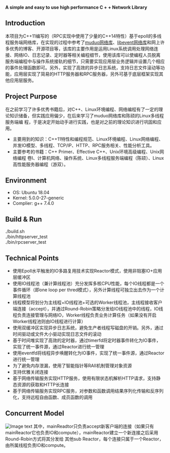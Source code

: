 **A simple and easy to use high performance C + + Network Library**
##  
## Introduction
本项目为C++11编写的（RPC实现中使用了少量的C++14特性）基于epoll的多线程服务端网络库，在实现的过程中参考了[muduo网络库](https://github.com/chenshuo/muduo)、[libevent网络库](https://github.com/libevent/libevent)和网上许多优秀的博客、开源项目等，该库的主要作用是运用Linux系统调用处理网络连接、网络IO、日志记录、定时器等相关编程细节，使用该库可以使编程人员脱离服务端编程中与操作系统接轨的细节，只需要实现应用层业务逻辑并设置几个相应的事件处理函数即可。另外，实现了高效的异步日志系统，支持日志文件滚动等功能，应用层实现了简易的HTTP服务器和RPC服务器，另外可基于底层框架实现其他应用层服务。
## Project Purpose
在之前学习了许多优秀书籍后，对C++、Linux环境编程、网络编程有了一定的理论知识储备，但实践应用偏少，在后来学习了muduo网络库和陈硕的Linux多线程服务端编
程，于是决定开始动手进行实践，也是对之前的理论知识进行巩固和应用。
- 主要用到的知识：C++11特性和编程规范、Linux环境编程、Linux网络编程、并发IO模型、多线程、TCP/IP、HTTP、RPC服务相关、性能分析工具。
- 主要参考的书籍：C++ Primer、Effective C++、Unix环境高级编程、Unix网络编程 卷I、计算机网络、操作系统、Linux多线程服务端编程（陈硕）、Linux高性能服务器编程（游双）。
## Environment
- OS: Ubuntu 18.04
- Kernel: 5.0.0-27-generic
- Complier: g++ 7.4.0
## Build & Run
./build.sh  
./bin/httpserver_test  
./bin/rpcserver_test
## Technical Points
- 使用Epoll水平触发的IO多路复用技术实现Reactor模式，使用非阻塞IO+应用层缓冲区
- 使用IO线程池（兼计算线程池）充分发挥多核CPU性能，每个IO线程都是一个事件循环（即one loop per thred模式），另外计算线程可独立出去作为一个计算线程池
- 线程模型将划分为主线程+IO线程池+可选的Worker线程池，主线程接收客户端连接（accept），并通过Round-Robin策略分发给IO线程池中的线程，IO线程负责连接管理与网络IO，Worker线程负责业务计算任务（如果没有开启Worker线程池则由IO线程进行计算）
- 使用双缓冲区实现异步日志系统，避免生产者线程写磁盘的开销。另外，通过时间驱动或文件大小驱动实现日志文件的滚动
- 基于时间堆实现了高效的定时器，通过timerfd将定时器事件转化为IO事件，实现了统一事件源，通过Reactor进行统一管理
- 使用eventfd将线程异步唤醒转化为IO事件，实现了统一事件源，通过Reactor进行统一管理
- 为了避免内存泄漏，使用了智能指针等RAII机制管理对象资源
- 支持优雅关闭连接
- 基于网络传输服务实现HTTP服务，使用有限状态机解析HTTP请求，支持静态资源的获取和HTTP长连接
- 基于网络传输服务实现RPC服务，对参数和函数调用结果序列化传输和反序列化，支持远程自由函数、成员函数的调用
## Concurrent Model
![Image text](https://github.com/Canna011/myWebServer/blob/master/dec%26img/IO%E6%A8%A1%E5%9E%8B.png) 
其中，mainReadtor只负责accept新客户端的连接（如果只有mainReactor它也负责IO和compute），mainReactor建立一个新连接之后采用Round-Robin方式将其分发给
其他sub Reactor，每个连接只属于一个Reactor，由所属线程负责IO和compute。
